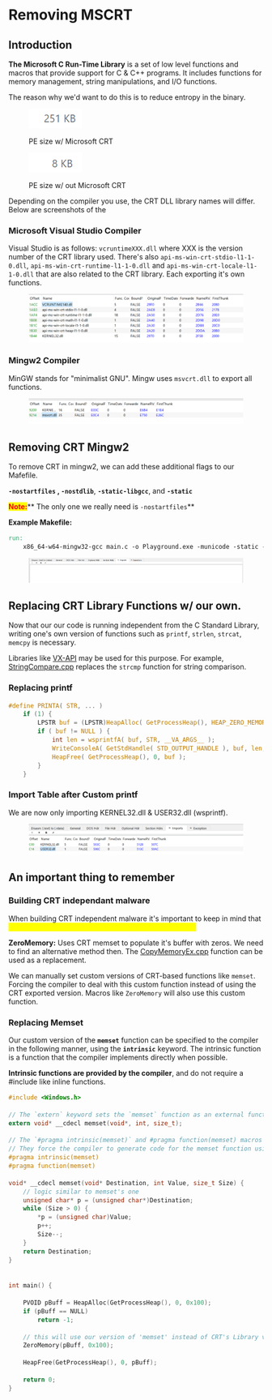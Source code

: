 # Removing MSCRT

## Introduction

**The Microsoft C Run-Time Library** is a set of low level functions and macros that provide support for C & C++ programs. It includes functions for memory management, string manipulations, and I/O functions.

The reason why we'd want to do this is to reduce entropy in the binary.&#x20;

<figure><img src="../../.gitbook/assets/image (33).png" alt=""><figcaption><p>PE size w/ Microsoft CRT</p></figcaption></figure>

<figure><img src="../../.gitbook/assets/image (32).png" alt=""><figcaption><p>PE size w/ out Microsoft CRT</p></figcaption></figure>

Depending on the compiler you use, the CRT DLL library names will differ. Below are screenshots of the&#x20;

### Microsoft Visual Studio Compiler

Visual Studio is as follows:  `vcruntimeXXX.dll` where XXX is the version number of the CRT library used. There's also `api-ms-win-crt-stdio-l1-1-0.dll`, `api-ms-win-crt-runtime-l1-1-0.dll` and `api-ms-win-crt-locale-l1-1-0.dll` that are also related to the CRT library. Each exporting it's own functions.

<figure><img src="../../.gitbook/assets/image (4) (1) (1) (1) (1).png" alt=""><figcaption></figcaption></figure>

### Mingw2 Compiler

MinGW stands for "minimalist GNU". Mingw uses `msvcrt.dll` to export all functions.

<figure><img src="../../.gitbook/assets/image (1) (1) (1) (1) (1) (1) (1) (1) (1) (1) (1) (1) (1) (1) (1) (1) (1) (1).png" alt=""><figcaption></figcaption></figure>



## Removing CRT Mingw2

To remove CRT in mingw2, we can add these additional flags to our Mafefile.

&#x20;**`-nostartfiles` , `-nostdlib`**, **`-static-libgcc`**, and **`-static`**

<mark style="color:red;">**Note:**</mark>** The only one we really need is `-nostartfiles`**

**Example Makefile:**

```makefile
run:
    x86_64-w64-mingw32-gcc main.c -o Playground.exe -municode -static -nostdlib -nostartfiles
```

<figure><img src="../../.gitbook/assets/image (3) (1) (1) (1) (1) (1) (1) (1).png" alt=""><figcaption></figcaption></figure>

## Replacing CRT Library Functions w/ our own.

Now that our our code is running independent from the C Standard Library, writing one's own version of functions such as `printf`, `strlen`, `strcat`, `memcpy` is necessary.&#x20;

Libraries like [VX-API](https://github.com/vxunderground/VX-API) may be used for this purpose. For example, [StringCompare.cpp](https://github.com/vxunderground/VX-API/blob/main/VX-API/StringCompare.cpp) replaces the `strcmp` function for string comparison.



### Replacing printf

```c
#define PRINTA( STR, ... )                                                                  \
    if (1) {                                                                                \
        LPSTR buf = (LPSTR)HeapAlloc( GetProcessHeap(), HEAP_ZERO_MEMORY, 1024 );           \
        if ( buf != NULL ) {                                                                \
            int len = wsprintfA( buf, STR, __VA_ARGS__ );                                   \
            WriteConsoleA( GetStdHandle( STD_OUTPUT_HANDLE ), buf, len, NULL, NULL );       \
            HeapFree( GetProcessHeap(), 0, buf );                                           \
        }                                                                                   \
    }  
```

### Import Table after Custom printf

We are now only importing KERNEL32.dll & USER32.dll (wsprintf).

<figure><img src="../../.gitbook/assets/image (31).png" alt=""><figcaption></figcaption></figure>



## An important thing to remember



### Building CRT independant malware

When building CRT independent malware it's important to keep in mind that <mark style="color:yellow;">**some functions and macros use CRT to perform tasks.**</mark>

**ZeroMemory:** Uses CRT memset to populate it's buffer with zeros. We need to find an alternative method then. The [CopyMemoryEx.cpp](https://github.com/vxunderground/VX-API/blob/main/VX-API/CopyMemoryEx.cpp) function can be used as a replacement.

We can manually set custom versions of CRT-based functions like `memset`. Forcing the compiler to deal with this custom function instead of using the CRT exported version. Macros like `ZeroMemory` will also use this custom function.



### Replacing Memset

Our custom version of the **`memset`** function can be specified to the compiler in the following manner, using the **`intrinsic`** keyword. The intrinsic function is a function that the compiler implements directly when possible.

**Intrinsic functions are provided by the compiler**, and do not require a #include like inline functions.

```c
#include <Windows.h>

// The `extern` keyword sets the `memset` function as an external function.
extern void* __cdecl memset(void*, int, size_t);

// The `#pragma intrinsic(memset)` and #pragma function(memset) macros are Microsoft-specific compiler instructions.
// They force the compiler to generate code for the memset function using a built-in intrinsic function.
#pragma intrinsic(memset)
#pragma function(memset)

void* __cdecl memset(void* Destination, int Value, size_t Size) {
	// logic similar to memset's one
	unsigned char* p = (unsigned char*)Destination;
	while (Size > 0) {
		*p = (unsigned char)Value;
		p++;
		Size--;
	}
	return Destination;
}


int main() {
	
	PVOID pBuff = HeapAlloc(GetProcessHeap(), 0, 0x100);
	if (pBuff == NULL)
		return -1;

    // this will use our version of 'memset' instead of CRT's Library version 
	ZeroMemory(pBuff, 0x100);

	HeapFree(GetProcessHeap(), 0, pBuff);

	return 0;
}
```

